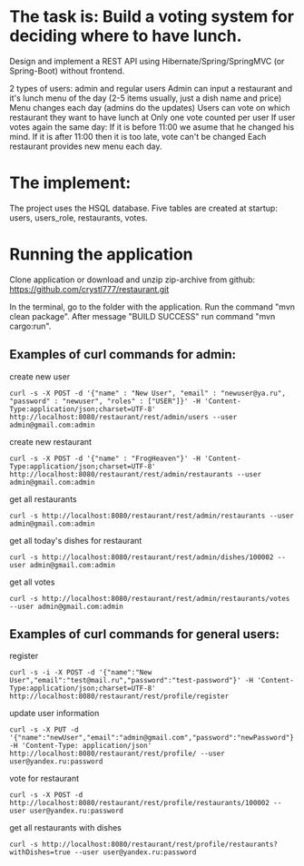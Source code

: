The task is: Build a voting system for deciding where to have lunch.
====
Design and implement a REST API using Hibernate/Spring/SpringMVC (or Spring-Boot) without frontend.

2 types of users: admin and regular users
Admin can input a restaurant and it's lunch menu of the day (2-5 items usually, just a dish name and price)
Menu changes each day (admins do the updates)
Users can vote on which restaurant they want to have lunch at
Only one vote counted per user
If user votes again the same day:
If it is before 11:00 we asume that he changed his mind.
If it is after 11:00 then it is too late, vote can't be changed
Each restaurant provides new menu each day.

The implement:
===
The project uses the HSQL database. Five tables are created at startup: users, users_role, restaurants, votes.

Running the application
==
Clone application or download and unzip zip-archive from github: https://github.com/crystl777/restaurant.git

In the terminal, go to the folder with the application.
Run the command "mvn clean package".
After message "BUILD SUCCESS" run command "mvn cargo:run".


Examples of curl commands for admin:
-----------------------------------

create new user

    curl -s -X POST -d '{"name" : "New User", "email" : "newuser@ya.ru", "password" : "newuser", "roles" : ["USER"]}' -H 'Content-Type:application/json;charset=UTF-8' http://localhost:8080/restaurant/rest/admin/users --user admin@gmail.com:admin

create new restaurant

    curl -s -X POST -d '{"name" : "FrogHeaven"}' -H 'Content-Type:application/json;charset=UTF-8' http://localhost:8080/restaurant/rest/admin/restaurants --user admin@gmail.com:admin

get all restaurants

    curl -s http://localhost:8080/restaurant/rest/admin/restaurants --user admin@gmail.com:admin

get all today's dishes for restaurant

    curl -s http://localhost:8080/restaurant/rest/admin/dishes/100002 --user admin@gmail.com:admin

get all votes

    curl -s http://localhost:8080/restaurant/rest/admin/restaurants/votes --user admin@gmail.com:admin

Examples of curl commands for general users:
--------------------------------------------

register

    curl -s -i -X POST -d '{"name":"New User","email":"test@mail.ru","password":"test-password"}' -H 'Content-Type:application/json;charset=UTF-8' http://localhost:8080/restaurant/rest/profile/register

update user information

    curl -s -X PUT -d '{"name":"newUser","email":"admin@gmail.com","password":"newPassword"}' -H 'Content-Type: application/json' http://localhost:8080/restaurant/rest/profile/ --user user@yandex.ru:password

vote for restaurant

    curl -s -X POST -d http://localhost:8080/restaurant/rest/profile/restaurants/100002 --user user@yandex.ru:password

get all restaurants with dishes

    curl -s http://localhost:8080/restaurant/rest/profile/restaurants?withDishes=true --user user@yandex.ru:password
